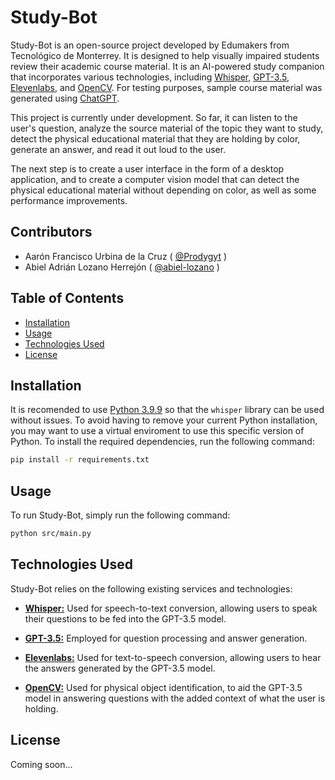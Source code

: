# Study-Bot

Study-Bot is an open-source project developed by Edumakers from Tecnológico de Monterrey. It is designed to help visually impaired students review their academic course material. It is an AI-powered study companion that incorporates various technologies, including [Whisper](https://openai.com/research/whisper), [GPT-3.5](https://platform.openai.com/docs/models/gpt-3-5), [Elevenlabs](https://beta.elevenlabs.io/), and [OpenCV](https://opencv.org/). For testing purposes, sample course material was generated using [ChatGPT](https://openai.com/blog/chatgpt).
<!-- Note: The topic used for testing was recently changed from Embryology to Human Body -->
This project is currently under development. So far, it can listen to the user's question, analyze the source material of the topic they want to study, detect the physical educational material that they are holding by color, generate an answer, and read it out loud to the user. 

The next step is to create a user interface in the form of a desktop application, and to create a computer vision model that can detect the physical educational material without depending on color, as well as some performance improvements.

## Contributors

- Aarón Francisco Urbina de la Cruz ( [@Prodygyt](https://github.com/Prodygyt) )
- Abiel Adrián Lozano Herrejón ( [@abiel-lozano](https://github.com/abiel-lozano) )


## Table of Contents

- [Installation](#installation)
- [Usage](#usage)
- [Technologies Used](#technologies-used)
- [License](#license)

## Installation

It is recomended to use [Python 3.9.9](https://www.python.org/downloads/release/python-399/) so that the ```whisper``` library can be used without issues. To avoid having to remove your current Python installation, you may want to use a virtual enviroment to use this specific version of Python. To install the required dependencies, run the following command:

```bash
pip install -r requirements.txt
```

## Usage

To run Study-Bot, simply run the following command:

```bash
python src/main.py
```
## Technologies Used

Study-Bot relies on the following existing services and technologies:

- **[Whisper:](https://openai.com/research/whisper)** Used for speech-to-text conversion, allowing users to speak their questions to be fed into the GPT-3.5 model.

- **[GPT-3.5:](https://platform.openai.com/docs/models/gpt-3-5)** Employed for question processing and answer generation.

- **[Elevenlabs:](https://beta.elevenlabs.io/)** Used for text-to-speech conversion, allowing users to hear the answers generated by the GPT-3.5 model.

- **[OpenCV:](https://opencv.org/)** Used for physical object identification, to aid the GPT-3.5 model in answering questions with the added context of what the user is holding.

## License

Coming soon...